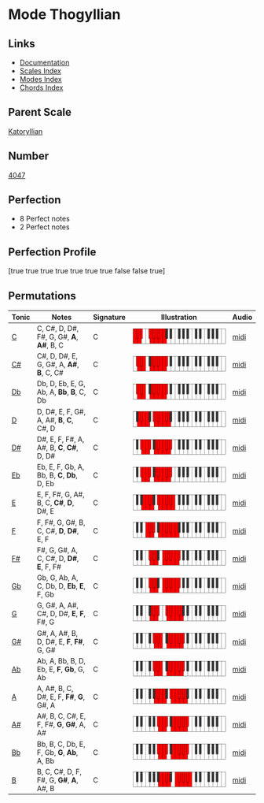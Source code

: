 # Mode Thogyllian

## Links

- [Documentation](index.md)
- [Scales Index](Scales.md)
- [Modes Index](Modes.md)
- [Chords Index](Chords.md)

## Parent Scale

[Katoryllian](ScaleKatoryllian.md)

## Number

[4047](https://ianring.com/musictheory/scales/4047)

## Perfection

- 8 Perfect notes
- 2 Perfect notes

## Perfection Profile

[true true true true true true true false false true]

## Permutations

| Tonic | Notes | Signature | Illustration | Audio |
|-------|-------|-----------|--------------|-------|
| [C](ModeCNaturalThogyllian.md) | C, C#, D, D#, F#, G, G#, **A**, **A#**, B, C | C | ![CNaturalThogyllian](ModeCNaturalThogyllian.png) | [midi](https://github.com/edipermadi/music/blob/main/docs/ModeCNaturalThogyllian.mid?raw=true) |
| [C#](ModeCSharpThogyllian.md) | C#, D, D#, E, G, G#, A, **A#**, **B**, C, C# | C | ![CSharpThogyllian](ModeCSharpThogyllian.png) | [midi](https://github.com/edipermadi/music/blob/main/docs/ModeCSharpThogyllian.mid?raw=true) |
| [Db](ModeDFlatThogyllian.md) | Db, D, Eb, E, G, Ab, A, **Bb**, **B**, C, Db | C | ![DFlatThogyllian](ModeDFlatThogyllian.png) | [midi](https://github.com/edipermadi/music/blob/main/docs/ModeDFlatThogyllian.mid?raw=true) |
| [D](ModeDNaturalThogyllian.md) | D, D#, E, F, G#, A, A#, **B**, **C**, C#, D | C | ![DNaturalThogyllian](ModeDNaturalThogyllian.png) | [midi](https://github.com/edipermadi/music/blob/main/docs/ModeDNaturalThogyllian.mid?raw=true) |
| [D#](ModeDSharpThogyllian.md) | D#, E, F, F#, A, A#, B, **C**, **C#**, D, D# | C | ![DSharpThogyllian](ModeDSharpThogyllian.png) | [midi](https://github.com/edipermadi/music/blob/main/docs/ModeDSharpThogyllian.mid?raw=true) |
| [Eb](ModeEFlatThogyllian.md) | Eb, E, F, Gb, A, Bb, B, **C**, **Db**, D, Eb | C | ![EFlatThogyllian](ModeEFlatThogyllian.png) | [midi](https://github.com/edipermadi/music/blob/main/docs/ModeEFlatThogyllian.mid?raw=true) |
| [E](ModeENaturalThogyllian.md) | E, F, F#, G, A#, B, C, **C#**, **D**, D#, E | C | ![ENaturalThogyllian](ModeENaturalThogyllian.png) | [midi](https://github.com/edipermadi/music/blob/main/docs/ModeENaturalThogyllian.mid?raw=true) |
| [F](ModeFNaturalThogyllian.md) | F, F#, G, G#, B, C, C#, **D**, **D#**, E, F | C | ![FNaturalThogyllian](ModeFNaturalThogyllian.png) | [midi](https://github.com/edipermadi/music/blob/main/docs/ModeFNaturalThogyllian.mid?raw=true) |
| [F#](ModeFSharpThogyllian.md) | F#, G, G#, A, C, C#, D, **D#**, **E**, F, F# | C | ![FSharpThogyllian](ModeFSharpThogyllian.png) | [midi](https://github.com/edipermadi/music/blob/main/docs/ModeFSharpThogyllian.mid?raw=true) |
| [Gb](ModeGFlatThogyllian.md) | Gb, G, Ab, A, C, Db, D, **Eb**, **E**, F, Gb | C | ![GFlatThogyllian](ModeGFlatThogyllian.png) | [midi](https://github.com/edipermadi/music/blob/main/docs/ModeGFlatThogyllian.mid?raw=true) |
| [G](ModeGNaturalThogyllian.md) | G, G#, A, A#, C#, D, D#, **E**, **F**, F#, G | C | ![GNaturalThogyllian](ModeGNaturalThogyllian.png) | [midi](https://github.com/edipermadi/music/blob/main/docs/ModeGNaturalThogyllian.mid?raw=true) |
| [G#](ModeGSharpThogyllian.md) | G#, A, A#, B, D, D#, E, **F**, **F#**, G, G# | C | ![GSharpThogyllian](ModeGSharpThogyllian.png) | [midi](https://github.com/edipermadi/music/blob/main/docs/ModeGSharpThogyllian.mid?raw=true) |
| [Ab](ModeAFlatThogyllian.md) | Ab, A, Bb, B, D, Eb, E, **F**, **Gb**, G, Ab | C | ![AFlatThogyllian](ModeAFlatThogyllian.png) | [midi](https://github.com/edipermadi/music/blob/main/docs/ModeAFlatThogyllian.mid?raw=true) |
| [A](ModeANaturalThogyllian.md) | A, A#, B, C, D#, E, F, **F#**, **G**, G#, A | C | ![ANaturalThogyllian](ModeANaturalThogyllian.png) | [midi](https://github.com/edipermadi/music/blob/main/docs/ModeANaturalThogyllian.mid?raw=true) |
| [A#](ModeASharpThogyllian.md) | A#, B, C, C#, E, F, F#, **G**, **G#**, A, A# | C | ![ASharpThogyllian](ModeASharpThogyllian.png) | [midi](https://github.com/edipermadi/music/blob/main/docs/ModeASharpThogyllian.mid?raw=true) |
| [Bb](ModeBFlatThogyllian.md) | Bb, B, C, Db, E, F, Gb, **G**, **Ab**, A, Bb | C | ![BFlatThogyllian](ModeBFlatThogyllian.png) | [midi](https://github.com/edipermadi/music/blob/main/docs/ModeBFlatThogyllian.mid?raw=true) |
| [B](ModeBNaturalThogyllian.md) | B, C, C#, D, F, F#, G, **G#**, **A**, A#, B | C | ![BNaturalThogyllian](ModeBNaturalThogyllian.png) | [midi](https://github.com/edipermadi/music/blob/main/docs/ModeBNaturalThogyllian.mid?raw=true) |
